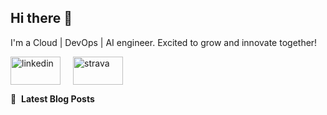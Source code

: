 ## Hi there 👋
I'm a Cloud | DevOps | AI engineer. Excited to grow and innovate together!




<p align="left" style="display: flex; gap: 20px;">
  <a href="https://www.linkedin.com/in/radekpadrta/" target="blank">
    <img align="center" src="https://www.vectorlogo.zone/logos/linkedin/linkedin-ar21.svg" alt="linkedin" height="45" width="80" />
  </a>
  <a href="https://www.strava.com/athletes/134432401" target="blank">
    <img align="center" src="https://www.vectorlogo.zone/logos/strava/strava-ar21.svg" alt="strava" height="45" width="80" />
  </a>
</p>



📕 &nbsp;**Latest Blog Posts**
<!-- BLOG-POST-LIST:START -->

<!-- BLOG-POST-LIST:END -->
